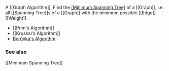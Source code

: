 A [[Graph Algorithm]]. Find the [[Minimum Spanning Tree]](s) of a [[Graph]], i.e. all [[Spanning Tree]]s of a [[Graph]] with the minimum possible [[Edge]] [[Weight]].
* [[Prim's Algorithm]]
* [[Kruskal's Algorithm]]
* [Borůvka's Algorithm](https://en.wikipedia.org/wiki/Bor%C5%AFvka%27s_algorithm)
### See also
[[Minimum Spanning Tree]]
